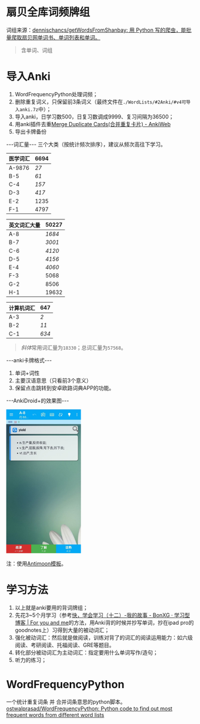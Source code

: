 # 扇贝全库词频牌组
词组来源：[dennischancs/getWordsFromShanbay: 用 Python 写的爬虫，能批量爬取扇贝网单词书、单词列表和单词。](https://github.com/dennischancs/getWordsFromShanbay)
> 含单词、词组

# 导入Anki
1. WordFrequencyPython处理词频；
2. 删除重复词义，只保留前3条词义（最终文件在`./WordLists/#2Anki/#v4可导入anki.7z`中）；
3. 导入anki，日学习数500，日复习数调成9999、复习间隔为36500；
4. 用anki插件去重[Merge Duplicate Cards(合并重复卡片) - AnkiWeb](https://ankiweb.net/shared/info/608625159)
5. 导出卡牌备份

---词汇量---
三个大类（按统计频次排序），建议从频次高往下学习。

| **医学词汇**   | **6694** |
|--------|-------|
| A-9876 | *27*  |
| B-5    | *61*  |
| C-4    | *157* |
| D-3    | *417* |
| E-2    | 1235  |
| F-1    | 4797  |

| **英文词汇大量** | **50227** |
|--------|---------|
| A-8    | *1684*  |
| B-7    | *3001*  |
| C-6    | *4120*  |
| D-5    | *4156*  |
| E-4    | *4060*  |
| F-3    | 5068    |
| G-2    | 8506    |
| H-1    | 19632   |

| **计算机词汇**  | **647**  |
|--------|-------|
| A-3    | *2*   |
| B-2    | *11*  |
| C-1    | *634*   |

> *斜体*常用词汇量为`18330`；总词汇量为`57568`。

---anki卡牌格式---

1. 单词+词性
2. 主要汉语意思（只看前3个意义）
3. 保留点击跳转到安卓欧路词典APP的功能。

---AnkiDroid+的效果图---

<img alt="ankidroid" src="./WordLists/%232Anki/ankidroid.jpg?raw=true" width="200px" height="auto">

注：使用[Antimoon模板](https://www.laohuang.net/20180108/antimoon-template-3/)。

# 学习方法
1. 以上就是anki要用的背词牌组；
2. 先花3~5个月学习（参考[快，学会学习（十二）-我的故事 - BonXG · 学习型博客 | For you and me](https://bonxg.com/p/60.html)的方法，用Anki背的时候并抄写单词，抄在ipad pro的goodnotes上）习得到大量的被动词汇；
3. 强化被动词汇：然后就是做阅读，训练对背了的词汇的阅读运用能力：如六级阅读、考研阅读、托福阅读、GRE等题目。
4. 转化部分被动词汇为主动词汇：指定要用什么单词写作/造句；
5. 听力的练习；

# WordFrequencyPython
一个统计重复词条 并 合并词条意思的python脚本。
[ostwalprasad/WordFrequencyPython: Python code to find out most frequent words from different word lists](https://github.com/ostwalprasad/WordFrequencyPython)
